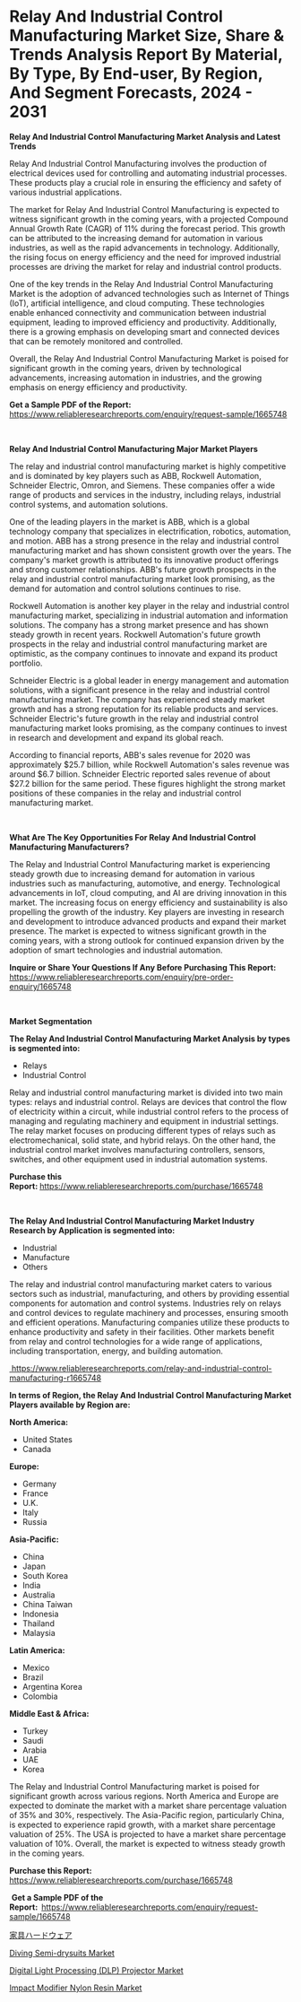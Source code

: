 <p><h1>Relay And Industrial Control Manufacturing Market Size, Share & Trends Analysis Report By Material, By Type, By End-user, By Region, And Segment Forecasts, 2024 - 2031</h1></p><p><strong>Relay And Industrial Control Manufacturing Market Analysis and Latest Trends</strong></p>
<p><p>Relay And Industrial Control Manufacturing involves the production of electrical devices used for controlling and automating industrial processes. These products play a crucial role in ensuring the efficiency and safety of various industrial applications.</p><p>The market for Relay And Industrial Control Manufacturing is expected to witness significant growth in the coming years, with a projected Compound Annual Growth Rate (CAGR) of 11% during the forecast period. This growth can be attributed to the increasing demand for automation in various industries, as well as the rapid advancements in technology. Additionally, the rising focus on energy efficiency and the need for improved industrial processes are driving the market for relay and industrial control products.</p><p>One of the key trends in the Relay And Industrial Control Manufacturing Market is the adoption of advanced technologies such as Internet of Things (IoT), artificial intelligence, and cloud computing. These technologies enable enhanced connectivity and communication between industrial equipment, leading to improved efficiency and productivity. Additionally, there is a growing emphasis on developing smart and connected devices that can be remotely monitored and controlled.</p><p>Overall, the Relay And Industrial Control Manufacturing Market is poised for significant growth in the coming years, driven by technological advancements, increasing automation in industries, and the growing emphasis on energy efficiency and productivity.</p></p>
<p><strong>Get a Sample PDF of the Report:&nbsp;</strong> <a href="https://www.reliableresearchreports.com/enquiry/request-sample/1665748">https://www.reliableresearchreports.com/enquiry/request-sample/1665748</a></p>
<p>&nbsp;</p>
<p><strong>Relay And Industrial Control Manufacturing Major Market Players</strong></p>
<p><p>The relay and industrial control manufacturing market is highly competitive and is dominated by key players such as ABB, Rockwell Automation, Schneider Electric, Omron, and Siemens. These companies offer a wide range of products and services in the industry, including relays, industrial control systems, and automation solutions.</p><p>One of the leading players in the market is ABB, which is a global technology company that specializes in electrification, robotics, automation, and motion. ABB has a strong presence in the relay and industrial control manufacturing market and has shown consistent growth over the years. The company's market growth is attributed to its innovative product offerings and strong customer relationships. ABB's future growth prospects in the relay and industrial control manufacturing market look promising, as the demand for automation and control solutions continues to rise.</p><p>Rockwell Automation is another key player in the relay and industrial control manufacturing market, specializing in industrial automation and information solutions. The company has a strong market presence and has shown steady growth in recent years. Rockwell Automation's future growth prospects in the relay and industrial control manufacturing market are optimistic, as the company continues to innovate and expand its product portfolio.</p><p>Schneider Electric is a global leader in energy management and automation solutions, with a significant presence in the relay and industrial control manufacturing market. The company has experienced steady market growth and has a strong reputation for its reliable products and services. Schneider Electric's future growth in the relay and industrial control manufacturing market looks promising, as the company continues to invest in research and development and expand its global reach.</p><p>According to financial reports, ABB's sales revenue for 2020 was approximately $25.7 billion, while Rockwell Automation's sales revenue was around $6.7 billion. Schneider Electric reported sales revenue of about $27.2 billion for the same period. These figures highlight the strong market positions of these companies in the relay and industrial control manufacturing market.</p></p>
<p>&nbsp;</p>
<p><strong>What Are The Key Opportunities For Relay And Industrial Control Manufacturing Manufacturers?</strong></p>
<p><p>The Relay and Industrial Control Manufacturing market is experiencing steady growth due to increasing demand for automation in various industries such as manufacturing, automotive, and energy. Technological advancements in IoT, cloud computing, and AI are driving innovation in this market. The increasing focus on energy efficiency and sustainability is also propelling the growth of the industry. Key players are investing in research and development to introduce advanced products and expand their market presence. The market is expected to witness significant growth in the coming years, with a strong outlook for continued expansion driven by the adoption of smart technologies and industrial automation.</p></p>
<p><strong>Inquire or Share Your Questions If Any Before Purchasing This Report:</strong> <a href="https://www.reliableresearchreports.com/enquiry/pre-order-enquiry/1665748">https://www.reliableresearchreports.com/enquiry/pre-order-enquiry/1665748</a></p>
<p>&nbsp;</p>
<p><strong>Market Segmentation</strong></p>
<p><strong>The Relay And Industrial Control Manufacturing Market Analysis by types is segmented into:</strong></p>
<p><ul><li>Relays</li><li>Industrial Control</li></ul></p>
<p><p>Relay and industrial control manufacturing market is divided into two main types: relays and industrial control. Relays are devices that control the flow of electricity within a circuit, while industrial control refers to the process of managing and regulating machinery and equipment in industrial settings. The relay market focuses on producing different types of relays such as electromechanical, solid state, and hybrid relays. On the other hand, the industrial control market involves manufacturing controllers, sensors, switches, and other equipment used in industrial automation systems.</p></p>
<p><strong>Purchase this Report:&nbsp;</strong><a href="https://www.reliableresearchreports.com/purchase/1665748">https://www.reliableresearchreports.com/purchase/1665748</a></p>
<p>&nbsp;</p>
<p><strong>The Relay And Industrial Control Manufacturing Market Industry Research by Application is segmented into:</strong></p>
<p><ul><li>Industrial</li><li>Manufacture</li><li>Others</li></ul></p>
<p><p>The relay and industrial control manufacturing market caters to various sectors such as industrial, manufacturing, and others by providing essential components for automation and control systems. Industries rely on relays and control devices to regulate machinery and processes, ensuring smooth and efficient operations. Manufacturing companies utilize these products to enhance productivity and safety in their facilities. Other markets benefit from relay and control technologies for a wide range of applications, including transportation, energy, and building automation.</p></p>
<p><a href="https://www.reliableresearchreports.com/relay-and-industrial-control-manufacturing-r1665748">&nbsp;https://www.reliableresearchreports.com/relay-and-industrial-control-manufacturing-r1665748</a></p>
<p><strong>In terms of Region, the Relay And Industrial Control Manufacturing Market Players available by Region are:</strong></p>
<p>
    <p> <strong> North America: </strong>
        <ul>
            <li>United States</li>
            <li>Canada</li>
        </ul>
        </p> 
    <p> <strong> Europe: </strong>
        <ul>
            <li>Germany</li>
            <li>France</li>
            <li>U.K.</li>
            <li>Italy</li>
            <li>Russia</li>
        </ul>
        </p> 
    <p> <strong> Asia-Pacific: </strong>
        <ul>
            <li>China</li>
            <li>Japan</li>
            <li>South Korea</li>
            <li>India</li>
            <li>Australia</li>
            <li>China Taiwan</li>
            <li>Indonesia</li>
            <li>Thailand</li>
            <li>Malaysia</li>
        </ul>
        </p> 
    <p> <strong> Latin America: </strong>
        <ul>
            <li>Mexico</li>
            <li>Brazil</li>
            <li>Argentina Korea</li>
            <li>Colombia</li>
        </ul>
        </p> 
    <p> <strong> Middle East & Africa: </strong>
        <ul>
            <li>Turkey</li>
            <li>Saudi</li>
            <li>Arabia</li>
            <li>UAE</li>
            <li>Korea</li>
        </ul>
    </p>
    </p>
<p><p>The Relay and Industrial Control Manufacturing market is poised for significant growth across various regions. North America and Europe are expected to dominate the market with a market share percentage valuation of 35% and 30%, respectively. The Asia-Pacific region, particularly China, is expected to experience rapid growth, with a market share percentage valuation of 25%. The USA is projected to have a market share percentage valuation of 10%. Overall, the market is expected to witness steady growth in the coming years.</p></p>
<p><strong>Purchase this Report: </strong><a href="https://www.reliableresearchreports.com/purchase/1665748">https://www.reliableresearchreports.com/purchase/1665748</a></p>
<p>&nbsp;<strong>Get a Sample PDF of the Report:&nbsp;&nbsp;</strong><a href="https://www.reliableresearchreports.com/enquiry/request-sample/1665748">https://www.reliableresearchreports.com/enquiry/request-sample/1665748</a></p>
<p><strong></strong></p>
<p><p><a href="https://github.com/ihabdkwlxs948/Market-Research-Report-List-2/blob/main/633614915697.md">家具ハードウェア</a></p><p><a href="https://www.linkedin.com/pulse/diving-semi-drysuits-market-size-trends-growth-outlook-7s3oc">Diving Semi-drysuits Market</a></p><p><a href="https://www.linkedin.com/pulse/digital-light-processing-dlp-projector-market-size-examines-onace">Digital Light Processing (DLP) Projector Market</a></p><p><a href="https://issuu.com/reportprime-2/docs/impact-modifier-nylon-resin-market-size-2030.pptx">Impact Modifier Nylon Resin Market</a></p></p>